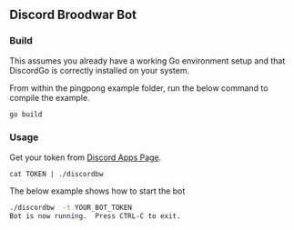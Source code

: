 ## Discord Broodwar Bot

### Build

This assumes you already have a working Go environment setup and that
DiscordGo is correctly installed on your system.


From within the pingpong example folder, run the below command to compile the
example.

```sh
go build
```

### Usage

Get your token from
[Discord Apps Page](https://discordapp.com/developers/applications/me).

```
cat TOKEN | ./discordbw
```

The below example shows how to start the bot

```sh
./discordbw  -t YOUR_BOT_TOKEN
Bot is now running.  Press CTRL-C to exit.
```
